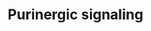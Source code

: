 ---
annotations:
- id: PW:0001000
  parent: signaling pathway
  type: Pathway Ontology
  value: nucleotide signaling via the purinergic P2Y receptors.
- id: PW:0000997
  parent: signaling pathway
  type: Pathway Ontology
  value: nucleoside and nucleotide mediated signaling pathway
authors:
- Fehrhart
- Egonw
- Eweitz
citedin: ''
communities: []
description: 'Purinergic signaling is involved in several processes including neurologic,
  endocrine, and immune system signaling. '
last-edited: 2024-07-24
ndex: 08de6582-8b71-11eb-9e72-0ac135e8bacf
organisms:
- Homo sapiens
redirect_from:
- /index.php/Pathway:WP4900
- /instance/WP4900
- /instance/WP4900_r134647
revision: r134647
schema-jsonld:
- '@context': https://schema.org/
  '@id': https://wikipathways.github.io/pathways/WP4900.html
  '@type': Dataset
  creator:
    '@type': Organization
    name: WikiPathways
  description: 'Purinergic signaling is involved in several processes including neurologic,
    endocrine, and immune system signaling. '
  keywords:
  - 2'-MeCCPA
  - 5'-N-ethylcarboxamidoadenosine
  - 8-Phenyl-1,3-dipropylxanthine
  - ADORA1
  - ADORA2A
  - ADORA2B
  - ADORA3
  - ADP
  - AMP
  - ATL-146e
  - ATP
  - Adenosine
  - BAY 60–6583
  - CCPA
  - CGS-21680
  - CP-532,903
  - CPX
  - CVT-6883
  - Ca(2+)
  - Caffeine
  - Cu(2+)
  - DPCPX
  - GNAI1
  - GNAI2
  - GNAI3
  - GNAO1
  - GNAS
  - GNAT1
  - GNAT2
  - GNAT3
  - GNAZ
  - GR 79236
  - Gefapixant
  - HEMADO
  - IB-MECA
  - Istradefylline
  - Ivermectin
  - L-Glutathione
  - LPA
  - LPAR4
  - LPAR6
  - MRE3008F20
  - MRS-1191
  - MRS-1220
  - MRS-1334
  - MRS-1523
  - MRS-1706
  - MRS-1754
  - MRS-3558
  - MRS-3777
  - Mg(2+)
  - N-methyl-D-glucamine
  - N6-Cyclopentyladenosine
  - Opiranserin
  - P2RX1
  - P2RX2
  - P2RX3
  - P2RX4
  - P2RX5
  - P2RX6
  - P2RX7
  - P2RY1
  - P2RY10
  - P2RY11
  - P2RY12
  - P2RY13
  - P2RY14
  - P2RY2
  - P2RY4
  - P2RY6
  - P2RY8
  - PANX1
  - 'PPADS '
  - PSB 10
  - PSB 36
  - PSB-0788
  - PSB-1115
  - Regadenoson
  - SCH-442,416
  - SCH-58261
  - SDZ WAG 994
  - Suramin
  - Theophylline
  - UDP
  - UDP-glucose
  - UTP
  - VUF-5574
  - ZM-241,385
  - Zn(2+)
  - cAMP
  license: CC0
  name: Purinergic signaling
seo: CreativeWork
title: Purinergic signaling
wpid: WP4900
---